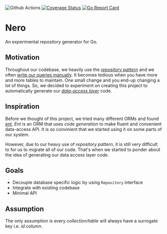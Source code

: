 ![Github Actions](https://github.com/sf9v/nero/workflows/test/badge.svg)
[![Coverage Status](https://coveralls.io/repos/github/sf9v/nero/badge.svg?branch=master)](https://coveralls.io/github/sf9v/nero?branch=master)
[![Go Report Card](https://goreportcard.com/badge/github.com/sf9v/nero)](https://goreportcard.com/report/github.com/sf9v/nero)

# Nero

An experimental repository generator for Go.

## Motivation

Throughout our codebase, we heavily use the *[repository pattern](https://martinfowler.com/eaaCatalog/repository.html)* and we often [write our queries manually](https://golang.org/pkg/database/sql/#example_DB_QueryContext). It becomes tedious when you have more and more tables to maintain. One small change and you end-up changing a lot of things. So, we decided to experiment on creating this project to automatically generate our *[data-access layer](https://en.wikipedia.org/wiki/Data_access_layer)* code.

## Inspiration

Before we thought of this project, we tried many different ORMs and found [ent](https://entgo.io/). *Ent* is an ORM that uses *code generation* to make fluent and convenient data-access API. It is so convinient that we started using it on some parts of our system. 

However, due to our heavy use of *repository pattern*, it is still very difficult to for us to migrate all of our code. That's when we started to ponder about the idea of generating our data access layer code.

## Goals

- Decouple database specific logic by using `Repository` interface 
- Integrate with existing codebase
- Minimal API

## Assumption

The only assumption is every *collection/table* will always have a surrogate key i.e. *id column*.
